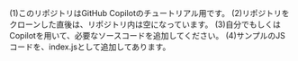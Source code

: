 (1)このリポジトリはGitHub Copilotのチュートリアル用です。
(2)リポジトリをクローンした直後は、リポジトリ内は空になっています。
(3)自分でもしくはCopilotを用いて、必要なソースコードを追加してください。
(4)サンプルのJSコードを、index.jsとして追加してあります。